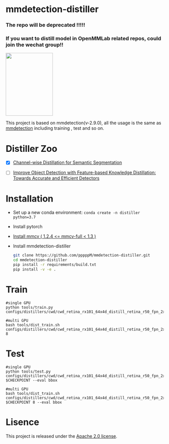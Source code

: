# mmdetection-distiller
### The repo will be deprecated !!!!!
### If you want to distill model in OpenMMLab related repos, could join the wechat group!!
<img src="https://github.com/pppppM/mmsegmentation-distiller/blob/master/WechatIMG42.jpeg" width="150" height="200" ><br/>

This project is based on mmdetection(v-2.9.0), all the usage is the same as [mmdetection](https://mmdetection.readthedocs.io/en/latest/) including training , test and so on.

# Distiller Zoo



- [x] [Channel-wise Distillation for Semantic Segmentation](https://github.com/pppppM/mmdetection-distiller/tree/master/configs/distillers/cwd)
- [ ] [Improve Object Detection with Feature-based Knowledge Distillation: Towards Accurate and Efficient Detectors](https://openreview.net/forum?id=uKhGRvM8QNH)



# Installation

* Set up a new conda environment: `conda create -n distiller python=3.7`

* Install pytorch

* [Install mmcv ( 1.2.4 <= mmcv-full < 1.3 )](https://github.com/open-mmlab/mmcv#installation)

* Install mmdetection-distiller

  ```bash
  git clone https://github.com/pppppM/mmdetection-distiller.git
  cd mmdetection-distiller
  pip install -r requirements/build.txt
  pip install -v -e .
  ```

# Train

```
#single GPU
python tools/train.py configs/distillers/cwd/cwd_retina_rx101_64x4d_distill_retina_r50_fpn_2x_coco.py

#multi GPU
bash tools/dist_train.sh configs/distillers/cwd/cwd_retina_rx101_64x4d_distill_retina_r50_fpn_2x_coco.py 8
```

# Test

```
#single GPU
python tools/test.py configs/distillers/cwd/cwd_retina_rx101_64x4d_distill_retina_r50_fpn_2x_coco.py $CHECKPOINT --eval bbox

#multi GPU
bash tools/dist_train.sh configs/distillers/cwd/cwd_retina_rx101_64x4d_distill_retina_r50_fpn_2x_coco.py $CHECKPOINT 8 --eval bbox
```

# Lisence

This project is released under the [Apache 2.0 license](LICENSE).

